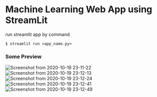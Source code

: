 # Machine Learning Web App using StreamLit

run streamlit app by command
```
$ streamlit run <app_name.py>
```

### Some Preview

![Screenshot from 2020-10-19 23-11-22](https://user-images.githubusercontent.com/35567854/96489062-b8b59380-1260-11eb-93e8-cdd93d0e19c6.png)
![Screenshot from 2020-10-19 23-12-13](https://user-images.githubusercontent.com/35567854/96489068-bbb08400-1260-11eb-8167-0e28edf8535e.png)
![Screenshot from 2020-10-19 23-12-24](https://user-images.githubusercontent.com/35567854/96489075-be12de00-1260-11eb-8183-d5214e2c3c6c.png)
![Screenshot from 2020-10-19 23-12-41](https://user-images.githubusercontent.com/35567854/96489081-bfdca180-1260-11eb-9af5-f7f1408acde3.png)
![Screenshot from 2020-10-19 23-12-49](https://user-images.githubusercontent.com/35567854/96489084-c1a66500-1260-11eb-931d-356e4996cc44.png)

